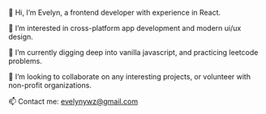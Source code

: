 👋 Hi, I’m Evelyn, a frontend developer with experience in React.

👀 I’m interested in cross-platform app development and modern ui/ux design.

🌱 I’m currently digging deep into vanilla javascript, and practicing leetcode problems.

💞️ I’m looking to collaborate on any interesting projects, or volunteer with non-profit organizations.

📫 Contact me: evelynywz@gmail.com

<!---
Evelyn-ZYW/Evelyn-ZYW is a ✨ special ✨ repository because its `README.md` (this file) appears on your GitHub profile.
You can click the Preview link to take a look at your changes.
--->
